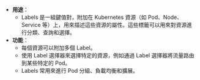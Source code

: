
- **用途**：
	- Labels 是一組鍵值對，附加在 Kubernetes 資源（如 Pod、Node、Service 等）上，用來描述這些資源的屬性。這些標籤可以用來對資源進行分類、查詢和選擇。
- **功能**：
	- 每個資源可以附加多個 Label。
	- 使用 Label 選擇器來選擇特定的資源，例如通過 Label 選擇器將流量路由到某些特定的 Pod。
	- Labels 常用來進行 Pod 分組、負載均衡和擴展。